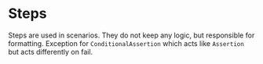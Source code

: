 # Steps

Steps are used in scenarios. They do not keep any logic, but responsible for formatting. Exception for `ConditionalAssertion` which acts like `Assertion` but acts differently on fail.